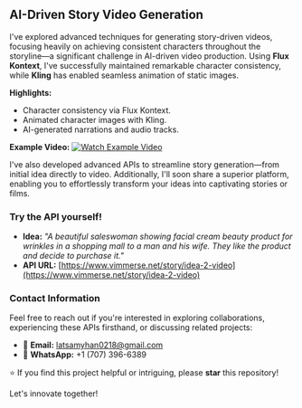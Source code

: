 ## AI-Driven Story Video Generation

I've explored advanced techniques for generating story-driven videos, focusing heavily on achieving consistent characters throughout the storyline—a significant challenge in AI-driven video production. Using **Flux Kontext**, I've successfully maintained remarkable character consistency, while **Kling** has enabled seamless animation of static images.

**Highlights:**

* Character consistency via Flux Kontext.
* Animated character images with Kling.
* AI-generated narrations and audio tracks.

**Example Video:**
[![Watch Example Video](https://github.com/lathan218/Vimmerse-Studio/blob/main/AI-Story.jpg?raw=true)](https://dev-media.vimmerse.net/vimmerse-test-user/batch/548aae63-fcd1-4c80-b739-62ef7002b6f1/story/2/548aae63-fcd1-4c80-b739-62ef7002b6f1.mp4)

I've also developed advanced APIs to streamline story generation—from initial idea directly to video. Additionally, I'll soon share a superior platform, enabling you to effortlessly transform your ideas into captivating stories or films.

### Try the API yourself!

* **Idea:** *"A beautiful saleswoman showing facial cream beauty product for wrinkles in a shopping mall to a man and his wife. They like the product and decide to purchase it."*
* **API URL:** [https://www.vimmerse.net/story/idea-2-video](https://www.vimmerse.net/story/idea-2-video)

### Contact Information

Feel free to reach out if you're interested in exploring collaborations, experiencing these APIs firsthand, or discussing related projects:

* 📧 **Email:** [latsamyhan0218@gmail.com](mailto:latsamyhan0218@gmail.com)
* 📱 **WhatsApp:** +1 (707) 396-6389

⭐ If you find this project helpful or intriguing, please **star** this repository!

Let's innovate together!
